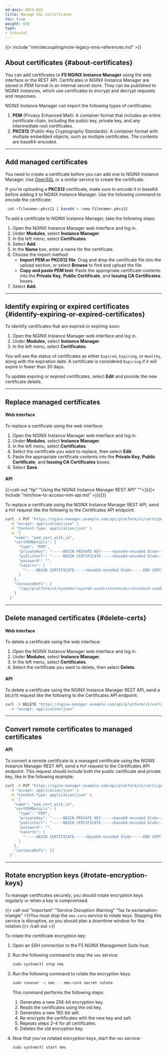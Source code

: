 ```yaml
---
nd-docs: DOCS-821
title: Manage SSL certificates
toc: true
weight: 650
type:
- tutorial
---
```


{{< include "nim/decoupling/note-legacy-nms-references.md" >}}

## About certificates {#about-certificates}

You can add certificates to **F5 NGINX Instance Manager** using the web interface or the REST API. Certificates in NGINX Instance Manager are stored in PEM format in an internal secret store. They can be published to NGINX instances, which use certificates to encrypt and decrypt requests and responses.

NGINX Instance Manager can import the following types of certificates:

1. **PEM** (Privacy Enhanced Mail): A container format that includes an entire certificate chain, including the public key, private key, and any intermediate root certificates.
2. **PKCS12** (Public-Key Cryptography Standards): A container format with multiple embedded objects, such as multiple certificates. The contents are base64-encoded.

---

## Add managed certificates

You need to create a certificate before you can add one to NGINX Instance Manager. Use [OpenSSL](https://www.openssl.org) or a similar service to create the certificate.

If you’re uploading a **PKCS12** certificate, make sure to encode it in base64 before adding it to NGINX Instance Manager. Use the following command to encode the certificate:

   ```bash
    cat <filename>.pkcs12 | base64 > <new-filename>.pkcs12
   ```

To add a certificate to NGINX Instance Manager, take the following steps:

1. Open the NGINX Instance Manager web interface and log in.
2. Under **Modules**, select **Instance Manager**.
3. In the left menu, select **Certificates**.
4. Select **Add**.
5. In the **Name** box, enter a name for the certificate.
6. Choose the import method:
   - **Import PEM or PKCS12 file**: Drag and drop the certificate file into the upload section, or select **Browse** to find and upload the file.
   - **Copy and paste PEM text**: Paste the appropriate certificate contents into the **Private Key**, **Public Certificate**, and **Issuing CA Certificates** boxes.
7. Select **Add**.

---

## Identify expiring or expired certificates {#identify-expiring-or-expired-certificates}

To identify certificates that are expired or expiring soon:

1. Open the NGINX Instance Manager web interface and log in.
2. Under **Modules**, select **Instance Manager**.
3. In the left menu, select **Certificates**.

You will see the status of certificates as either `Expired`, `Expiring`, or `Healthy`, along with the expiration date. A certificate is considered `Expiring` if it will expire in fewer than 30 days.

To update expiring or expired certificates, select **Edit** and provide the new certificate details.

---

## Replace managed certificates

#### Web interface

To replace a certificate using the web interface:

1. Open the NGINX Instance Manager web interface and log in.
2. Under **Modules**, select **Instance Manager**.
3. In the left menu, select **Certificates**.
4. Select the certificate you want to replace, then select **Edit**.
5. Paste the appropriate certificate contents into the **Private Key**, **Public Certificate**, and **Issuing CA Certificates** boxes.
6. Select **Save**.

#### API

{{<call-out "tip" "Using the NGINX Instance Manager REST API" "">}}{{< include "nim/how-to-access-nim-api.md" >}}{{</call-out>}}

To replace a certificate using the NGINX Instance Manager REST API, send a `PUT` request like the following to the Certificates API endpoint:

```bash
curl -X PUT "https://nginx-manager.example.com/api/platform/v1/certs/pem_cert_with_ca" \
  -H "accept: application/json" \
  -H "Content-Type: application/json" \
  -d '{
    "name": "pem_cert_with_ca",
    "certPEMDetails": {
      "type": "PEM",
      "privateKey": "-----BEGIN PRIVATE KEY-----<base64-encoded blob>-----END PRIVATE KEY-----",
      "publicCert": "-----BEGIN CERTIFICATE-----<base64-encoded blob>-----END CERTIFICATE-----",
      "password": "",
      "caCerts": [
        "-----BEGIN CERTIFICATE-----<base64-encoded blob>-----END CERTIFICATE-----"
      ]
    },
    "instanceRefs": [
      "/api/platform/v1/systems/<system-uuid>/instances/<instance-uuid>"
    ]
  }'
  ```

---

## Delete managed certificates {#delete-certs}

#### Web interface

To delete a certificate using the web interface:

1. Open the NGINX Instance Manager web interface and log in.
2. Under **Modules**, select **Instance Manager**.
3. In the left menu, select **Certificates**.
4. Select the certificate you want to delete, then select **Delete**.

#### API

To delete a certificate using the NGINX Instance Manager REST API, send a `DELETE` request like the following to the Certificates API endpoint:

```bash
curl -X DELETE "https://nginx-manager.example.com/api/platform/v1/certs/pem_cert_with_ca" \
  -H "accept: application/json"
```

---

## Convert remote certificates to managed certificates

#### API

To convert a remote certificate to a managed certificate using the NGINX Instance Manager REST API, send a `PUT` request to the Certificates API endpoint. This request should include both the public certificate and private key, like in the following example:

```bash
curl -X PUT "https://nginx-manager.example.com/api/platform/v1/certs/pem_cert_with_ca" \
  -H "accept: application/json" \
  -H "Content-Type: application/json" \
  -d '{
    "name": "pem_cert_with_ca",
    "certPEMDetails": {
      "type": "PEM",
      "privateKey": "-----BEGIN PRIVATE KEY-----<base64-encoded blob>-----END PRIVATE KEY-----",
      "publicCert": "-----BEGIN CERTIFICATE-----<base64-encoded blob>-----END CERTIFICATE-----",
      "password": "",
      "caCerts": [
        "-----BEGIN CERTIFICATE-----<base64-encoded blob>-----END CERTIFICATE-----"
      ]
    },
    "instanceRefs": []
  }'
 ```

---

## Rotate encryption keys {#rotate-encryption-keys}

To manage certificates securely, you should rotate encryption keys regularly or when a key is compromised.

{{< call-out "important" "Service Disruption Warning" "fas fa-exclamation-triangle" >}}You must stop the `nms-core` service to rotate keys. Stopping this service is disruptive, so you should plan a downtime window for the rotation.{{< /call-out >}}

To rotate the certificate encryption key:

1. Open an SSH connection to the F5 NGINX Management Suite host.
2. Run the following command to stop the `nms` service:

      ```bash
      sudo systemctl stop nms
      ```

3.	Run the following command to rotate the encryption keys:

      ```bash
      sudo runuser -u nms -- nms-core secret rotate
      ```

      This command performs the following steps:

   	1.	Generates a new 256-bit encryption key.
   	2.	Reads the certificates using the old key.
   	3.	Generates a new 192-bit salt.
   	4.	Re-encrypts the certificates with the new key and salt.
   	5.	Repeats steps 2–4 for all certificates.
   	6.	Deletes the old encryption key.

4. Now that you've rotated encryption keys, start the `nms` service:

   ```bash
   sudo systemctl start nms
   ```
